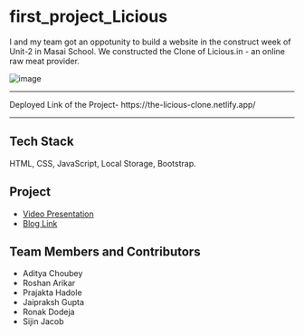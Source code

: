 # first_project_Licious
I and my team got an oppotunity to build a website in the construct week of Unit-2 in Masai School. We constructed the Clone of Licious.in - an online raw meat provider.

![image](https://user-images.githubusercontent.com/97503774/165973314-e1cb1d72-8b38-4324-9a5e-b958bed6c3c5.png)

<hr/>
Deployed Link of the Project- https://the-licious-clone.netlify.app/
<hr/>

## Tech Stack

HTML, CSS, JavaScript, Local Storage, Bootstrap.

## Project
- [Video Presentation](https://drive.google.com/file/d/1kv49OOsf5xMyKa1MuZU3WRk_n6rbuv58/view?usp=drivesdk)
- [Blog Link](https://medium.com/@adityachoubey07/the-journey-behind-the-clone-of-licious-3429dbfd911a)

## Team Members and Contributors
- Aditya Choubey
- Roshan Arikar
- Prajakta Hadole
- Jaipraksh Gupta
- Ronak Dodeja
- Sijin Jacob

